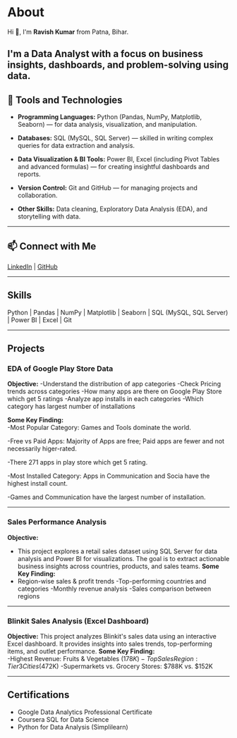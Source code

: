 # About  
Hi 👋, I'm **Ravish Kumar** from Patna, Bihar.

I'm a Data Analyst with a focus on business insights, dashboards, and problem-solving using data.
---

## 🎯 Tools and Technologies

- **Programming Languages:** Python (Pandas, NumPy, Matplotlib, Seaborn) — for data analysis, visualization, and manipulation.

- **Databases:** SQL (MySQL, SQL Server) — skilled in writing complex queries for data extraction and analysis.
 
- **Data Visualization & BI Tools:** Power BI, Excel (including Pivot Tables and advanced formulas) — for creating insightful dashboards and reports.

- **Version Control:** Git and GitHub — for managing projects and collaboration.
  
- **Other Skills:** Data cleaning, Exploratory Data Analysis (EDA), and storytelling with data.  

---

## 📫 Connect with Me

[LinkedIn](https://www.linkedin.com/in/ravish-kumar-b180812b0/) | [GitHub](https://github.com/Ravish932) 

---

## Skills  
Python | Pandas | NumPy | Matplotlib | Seaborn | SQL (MySQL, SQL Server) | Power BI | Excel | Git  

---

## Projects

### EDA of Google Play Store Data 
**Objective:** 
-Understand the distribution of app categories
-Check Pricing trends across categories
-How many apps are there on Google Play Store which get 5 ratings
-Analyze app installs in each categories
-Which category has largest number of installations

**Some Key Finding:**  
-Most Popular Category: Games and Tools dominate the world.

-Free vs Paid Apps: Majority of Apps are free; Paid apps are fewer and not necessarily higer-rated.

-There 271 apps in play store which get 5 rating.

-Most Installed Category: Apps in Communication and Socia have the highest install count.

-Games and Communication have the largest number of installation.

---

### Sales Performance Analysis
**Objective:** 
- This project explores a retail sales dataset using SQL Server for data analysis and Power BI for visualizations. The goal is to extract actionable business insights across countries, products, and sales teams.
**Some Key Finding:**  
- Region-wise sales & profit trends
-Top-performing countries and categories
-Monthly revenue analysis
-Sales comparison between regions

---

### Blinkit Sales Analysis (Excel Dashboard)  
**Objective:**
This project analyzes Blinkit's sales data using an interactive Excel dashboard.
It provides insights into sales trends, top-performing items, and outlet performance.
**Some Key Finding:**  
-Highest Revenue: Fruits & Vegetables ($178K)
-Top Sales Region: Tier 3 Cities ($472K)
-Supermarkets vs. Grocery Stores: $788K vs. $152K

---

## Certifications  
- Google Data Analytics Professional Certificate  
- Coursera SQL for Data Science  
- Python for Data Analysis (Simplilearn)  
